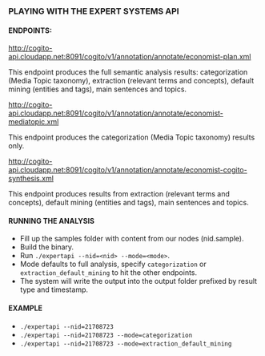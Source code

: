 ### PLAYING WITH THE EXPERT SYSTEMS API

#### ENDPOINTS:

http://cogito-api.cloudapp.net:8091/cogito/v1/annotation/annotate/economist-plan.xml

This endpoint produces the full semantic analysis results: categorization (Media Topic taxonomy), extraction (relevant terms and concepts), default mining (entities and tags), main sentences and topics.

http://cogito-api.cloudapp.net:8091/cogito/v1/annotation/annotate/economist-mediatopic.xml
        
This endpoint produces the categorization (Media Topic taxonomy) results only.
     
http://cogito-api.cloudapp.net:8091/cogito/v1/annotation/annotate/economist-cogito-synthesis.xml
       
This endpoint produces results from extraction (relevant terms and concepts), default mining (entities and tags), main sentences and topics.

#### RUNNING THE ANALYSIS

* Fill up the samples folder with content from our nodes (nid.sample).
* Build the binary.
* Run ```./expertapi --nid=<nid> --mode=<mode>```.
* Mode defaults to full analysis, specify ```categorization``` or ```extraction_default_mining``` to hit the other endpoints.
* The system will write the output into the output folder prefixed by result type and timestamp.

#### EXAMPLE

* ```./expertapi --nid=21708723```
* ```./expertapi --nid=21708723 --mode=categorization```
* ```./expertapi --nid=21708723 --mode=extraction_default_mining```

